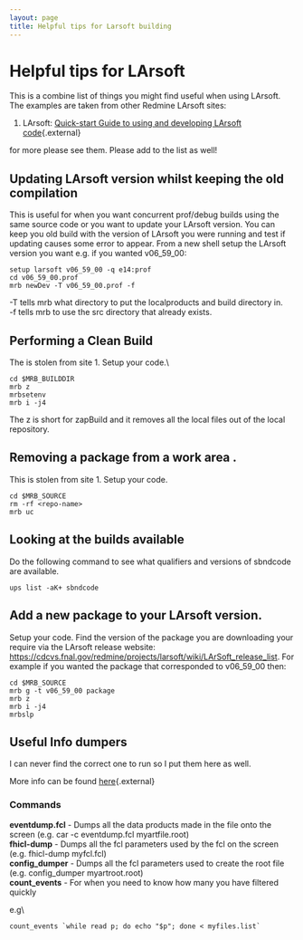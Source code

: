 ```yaml
---
layout: page
title: Helpful tips for Larsoft building
---
```




Helpful tips for LArsoft
====================================================================

This is a combine list of things you might find useful when using
LArsoft. The examples are taken from other Redmine LArsoft sites:

1.  LArsoft: [Quick-start Guide to using and developing LArsoft
    code](https://cdcvs.fnal.gov/redmine/projects/larsoft/wiki/_Quick-start_guide_to_using_and_developing_LArSoft_code_){.external}

for more please see them. Please add to the list as well!



Updating LArsoft version whilst keeping the old compilation
------------------------------------------------------------------------------------------------------------------------------------------

This is useful for when you want concurrent prof/debug builds using the
same source code or you want to update your LArsoft version. You can
keep you old build with the version of LArsoft you were running and test
if updating causes some error to appear. From a new shell setup the
LArsoft version you want e.g. if you wanted v06\_59\_00:

    setup larsoft v06_59_00 -q e14:prof
    cd v06_59_00.prof
    mrb newDev -T v06_59_00.prof -f

-T tells mrb what directory to put the localproducts and build directory
in.\
-f tells mrb to use the src directory that already exists.



Performing a Clean Build
--------------------------------------------------------------------

The is stolen from site 1. Setup your code.\

    cd $MRB_BUILDDIR
    mrb z
    mrbsetenv 
    mrb i -j4  

The z is short for zapBuild and it removes all the local files out of
the local repository.



Removing a package from a work area .
---------------------------------------------------------------------------------------------

This is stolen from site 1. Setup your code.

    cd $MRB_SOURCE
    rm -rf <repo-name>
    mrb uc 



Looking at the builds available
----------------------------------------------------------------------------------

Do the following command to see what qualifiers and versions of sbndcode
are available.

    ups list -aK+ sbndcode 



Add a new package to your LArsoft version.
-------------------------------------------------------------------------------------------------------

Setup your code. Find the version of the package you are downloading
your require via the LArsoft release website:
<https://cdcvs.fnal.gov/redmine/projects/larsoft/wiki/LArSoft_release_list>.
For example if you wanted the package that corresponded to v06\_59\_00
then:

    cd $MRB_SOURCE
    mrb g -t v06_59_00 package
    mrb z 
    mrb i -j4 
    mrbslp 



Useful Info dumpers
----------------------------------------------------------

I can never find the correct one to run so I put them here as well.

More info can be found
[here](https://cdcvs.fnal.gov/redmine/projects/art/wiki){.external}



### Commands

**eventdump.fcl** - Dumps all the data products made in the file onto
the screen (e.g. car -c eventdump.fcl myartfile.root)\
**fhicl-dump** - Dumps all the fcl parameters used by the fcl on the
screen (e.g. fhicl-dump myfcl.fcl)\
**config\_dumper** - Dumps all the fcl parameters used to create the
root file (e.g. config\_dumper myartroot.root)\
**count\_events** - For when you need to know how many you have filtered
quickly

e.g\

    count_events `while read p; do echo "$p"; done < myfiles.list`

